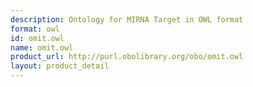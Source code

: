 ```yaml
---
description: Ontology for MIRNA Target in OWL format
format: owl
id: omit.owl
name: omit.owl
product_url: http://purl.obolibrary.org/obo/omit.owl
layout: product_detail
---
```

